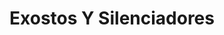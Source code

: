 ---
title: "Exostos Y Silenciadores"
url: /bogota-d-c/exostos-y-silenciadores/
shop: Autowerkstatt
---